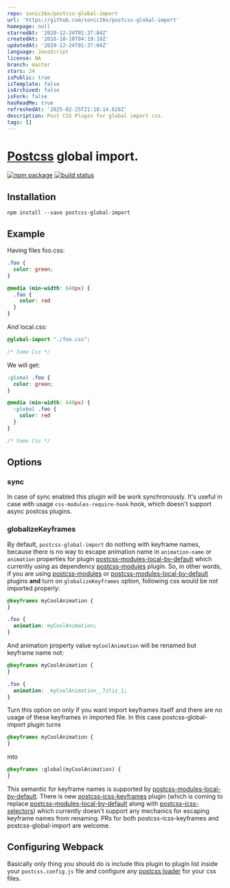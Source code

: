 ```yaml
---
repo: sonic16x/postcss-global-import
url: 'https://github.com/sonic16x/postcss-global-import'
homepage: null
starredAt: '2020-12-24T01:37:04Z'
createdAt: '2016-10-10T04:19:19Z'
updatedAt: '2020-12-24T01:37:04Z'
language: JavaScript
license: NA
branch: master
stars: 24
isPublic: true
isTemplate: false
isArchived: false
isFork: false
hasReadMe: true
refreshedAt: '2025-02-25T21:18:14.628Z'
description: Post CSS Plugin for global import css.
tags: []
---
```


# [Postcss](https://github.com/postcss/postcss) global import.

[![npm package][npm-badge]][npm]
[![build status](https://img.shields.io/travis/scherebedov/postcss-global-import/master.svg?style=flat-square)](https://travis-ci.org/scherebedov/postcss-global-import)

[npm-badge]: https://img.shields.io/npm/v/postcss-global-import.svg?style=flat-square
[npm]: https://www.npmjs.org/package/postcss-global-import


## Installation

```
npm install --save postcss-global-import
```

## Example

Having files foo.css:

```css
.foo {
  color: green;
}

@media (min-width: 640px) {
  .foo {
    color: red
  }
}
```

And local.css:

```css
@global-import "./foo.css";

/* Some Css */
```

We will get:

```css
:global .foo {
  color: green;
}

@media (min-width: 640px) {
  :global .foo {
    color: red
  }
}

/* Some Css */
```

## Options

### sync

In case of sync enabled this plugin will be work synchronously. It's useful in case with usage
`css-modules-require-hook` hook, which doesn't support async postcss plugins.

### globalizeKeyframes

[postcss-modules]: https://github.com/css-modules/postcss-modules
[postcss-modules-local-by-default]: https://www.npmjs.com/package/postcss-modules-local-by-default

By default, `postcss-global-import` do nothing with keyframe names,
because there is no way to escape animation name in `animation-name` or `animation` properties
for plugin [postcss-modules-local-by-default][]
which currently using as dependency [postcss-modules][] plugin.
So, in other words, if you are using [postcss-modules][] or
 [postcss-modules-local-by-default][] plugins **and**
 turn on `globalizeKeyframes` option, following css would
 be not imported properly:

```css
@keyframes myCoolAnimation {
}

.foo {
  animation: myCoolAnimation;
}
```

And animation property value `myCoolAnimation` will be renamed but keyframe name not:

```css
@keyframes myCoolAnimation {
}

.foo {
  animation: _myCoolAnimation__7zliz_1;
}
```

Turn this option on only if you want import keyframes itself and there are no usage of these keyframes in imported file.
In this case postcss-global-import plugin turns

```css
@keyframes myCoolAnimation {
}
```

into

```css
@keyframes :global(myCoolAnimation) {
}
```

This semantic for keyframe names is supported by [postcss-modules-local-by-default][].
There is new [postcss-icss-keyframes](https://github.com/css-modules/postcss-icss-keyframes) plugin (which is coming to replace [postcss-modules-local-by-default][] along with [postcss-icss-selectors](https://www.npmjs.com/package/postcss-icss-selectors)) which currently doesn't support any mechanics for escaping keyframe names from renaming. PRs for both postcss-icss-keyframes and postcss-global-import are welcome.

## Configuring Webpack

Basically only thing you should do is include this plugin to plugin list inside your `postcss.config.js` file and configure any [postcss loader](https://github.com/postcss/postcss-loader) for your css files.

